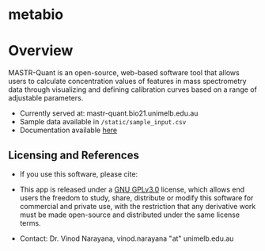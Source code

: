 # metabio

# Overview

MASTR-Quant is an open-source, web-based software tool that allows users to calculate concentration values of features in mass spectrometry data through visualizing and defining calibration curves based on a range of adjustable parameters. 

* Currently served at: mastr-quant.bio21.unimelb.edu.au
* Sample data available in `/static/sample_input.csv`
* Documentation available [here](https://metabolomicsaustralia-bioinformatics.github.io/metabio/#overview)


## Licensing and References

* If you use this software, please cite:

* This app is released under a [GNU GPLv3.0](https://www.gnu.org/licenses/gpl-3.0.en.html) license, which allows end users the freedom to study, share, distribute or modify this software for commercial and private use, with the restriction that any derivative work must be made open-source and distributed under the same license terms. 

* Contact: Dr. Vinod Narayana, vinod.narayana "at" unimelb.edu.au